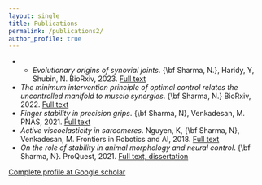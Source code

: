 ```yaml
---
layout: single
title: Publications
permalink: /publications2/
author_profile: true
---
```


<!-- ## Selected publications -->

- - _Evolutionary origins of synovial joints_. {\bf Sharma, N.}, Haridy, Y, Shubin, N. BioRxiv, 2023.  [Full text](https://www.biorxiv.org/content/biorxiv/early/2024/04/03/2024.04.02.587820.full.pdf)
- _The minimum intervention principle of optimal control relates the uncontrolled manifold to muscle synergies_. {\bf Sharma, N.} BioRxiv, 2022. [Full text](https://www.biorxiv.org/content/10.1101/2023.08.18.553939v1.full)
- _Finger stability in precision grips_. {\bf Sharma, N}, Venkadesan, M. PNAS, 2021. [Full text](https://www.pnas.org/doi/10.1073/pnas.2122903119)
- _Active viscoelasticity in sarcomeres_. Nguyen, K, {\bf Sharma, N}, Venkadesan, M. Frontiers in Robotics and AI, 2018. [Full text](https://www.frontiersin.org/articles/10.3389/frobt.2018.00069/full)
- _On the role of stability in animal morphology and neural control_. {\bf Sharma, N}. ProQuest, 2021. [Full text, dissertation](https://www.proquest.com/docview/2632151295/A5347722E48E4D3BPQ/1)

[Complete profile at Google scholar](https://scholar.google.com/citations?user=Qg3qMcsAAAAJ&hl=en)
